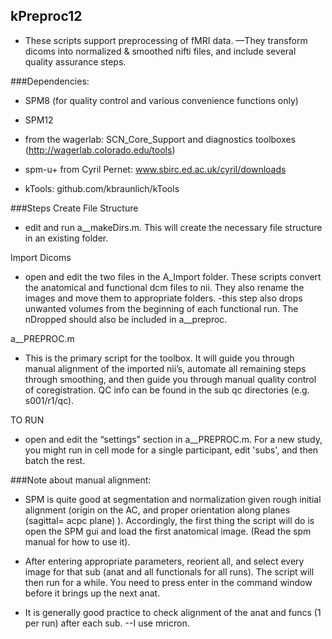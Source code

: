 ## kPreproc12

- These scripts support preprocessing of fMRI data. —They transform dicoms into normalized & smoothed nifti files, and include several quality assurance steps.

###Dependencies:

- SPM8 (for quality control and various convenience functions only)

- SPM12

- from the wagerlab: SCN_Core_Support and diagnostics toolboxes (http://wagerlab.colorado.edu/tools)

- spm-u+ from Cyril Pernet: www.sbirc.ed.ac.uk/cyril/downloads

- kTools: github.com/kbraunlich/kTools


###Steps
Create File Structure
- edit and run a__makeDirs.m. This will create the necessary file structure in an existing folder.

Import Dicoms
- open and edit the two files in the A_Import folder. These scripts convert the anatomical and functional dcm files to nii. They also rename the images and move them to appropriate folders. 
-this step also drops unwanted volumes from the beginning of each functional run. The nDropped should also be included in a__preproc.

a__PREPROC.m
- This is the primary script for the toolbox. It will guide you through manual alignment of the imported nii’s, automate all remaining steps through smoothing, and then guide you through manual quality control of coregistration. QC info can be found in the sub qc directories (e.g. s001/r1/qc).

TO RUN
- open and edit the “settings” section in a__PREPROC.m. For a new study, you might run in cell mode for a single participant, edit 'subs', and then batch the rest.

###Note about manual alignment:
- SPM is quite good at segmentation and normalization given rough initial alignment (origin on the AC, and proper orientation along planes (sagittal= acpc plane) ). Accordingly, the first thing the script will do is open the SPM gui and load the first anatomical image. (Read the spm manual for how to use it). 

- After entering appropriate parameters, reorient all, and select every image for that sub (anat and all functionals for all runs). The script will then run for a while. You need to press enter in the command window before it brings up the next anat.

- It is generally good practice to check alignment of the anat and funcs (1 per run) after each sub. --I use mricron.
